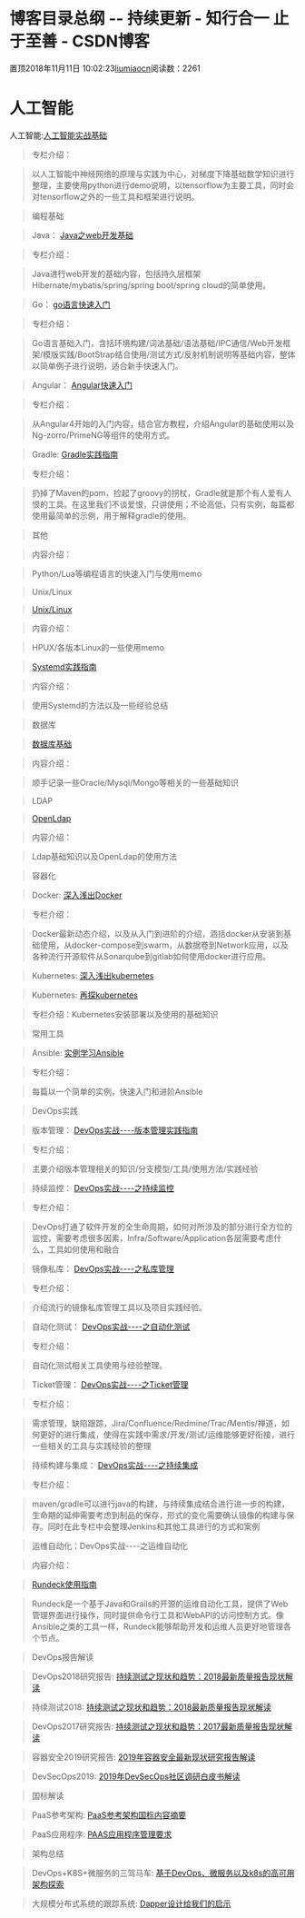 
# 博客目录总纲 -- 持续更新 - 知行合一 止于至善 - CSDN博客

置顶2018年11月11日 10:02:23[liumiaocn](https://me.csdn.net/liumiaocn)阅读数：2261



# 人工智能
人工智能:[人工智能实战基础](https://blog.csdn.net/liumiaocn/article/details/82851824)
> 专栏介绍：

> 以人工智能中神经网络的原理与实践为中心，对梯度下降基础数学知识进行整理，主要使用python进行demo说明，以tensorflow为主要工具，同时会对tensorflow之外的一些工具和框架进行说明。

> 编程基础

> Java：
> [Java之web开发基础](https://blog.csdn.net/liumiaocn/article/details/83042548)

> 专栏介绍：

> Java进行web开发的基础内容，包括持久层框架Hibernate/mybatis/spring/spring boot/spring cloud的简单使用。

> Go：
> [go语言快速入门](https://blog.csdn.net/liumiaocn/article/details/83956110)

> 专栏介绍：

> Go语言基础入门，含括环境构建/词法基础/语法基础/IPC通信/Web开发框架/模版实践/BootStrap结合使用/测试方式/反射机制说明等基础内容，整体以简单例子进行说明，适合新手快速入门。

> Angular：
> [Angular快速入门](https://blog.csdn.net/liumiaocn/column/info/17833)

> 专栏介绍：

> 从Angular4开始的入门内容，结合官方教程，介绍Angular的基础使用以及Ng-zorro/PrimeNG等组件的使用方式。

> Gradle:
> [Gradle实践指南](https://blog.csdn.net/liumiaocn/article/details/84341611)

> 专栏介绍：

> 扔掉了Maven的pom，捡起了groovy的拐杖，Gradle就是那个有人爱有人恨的工具。在这里我们不谈爱恨，只讲使用；不论高低，只有实例，每篇都使用最简单的示例，用于解释gradle的使用。

> 其他

> 内容介绍：

> Python/Lua等编程语言的快速入门与使用memo

> Unix/Linux

> [Unix/Linux](https://blog.csdn.net/liumiaocn/article/category/6328278)

> 内容介绍：

> HPUX/各版本Linux的一些使用memo

> [Systemd实践指南](https://liumiaocn.blog.csdn.net/article/details/89079485)

> 内容介绍：

> 使用Systemd的方法以及一些经验总结

> 数据库

> [数据库基础](https://liumiaocn.blog.csdn.net/article/details/88406119)

> 内容介绍：

> 顺手记录一些Oracle/Mysql/Mongo等相关的一些基础知识

> LDAP

> [OpenLdap](https://blog.csdn.net/liumiaocn/article/category/8355958)

> 内容介绍：

> Ldap基础知识以及OpenLdap的使用方法

> 容器化

> Docker:
> [深入浅出Docker](https://blog.csdn.net/liumiaocn/column/info/dockerheadfirst)

> 专栏介绍：

> Docker最新动态介绍，以及从入门到进阶的介绍，涵括docker从安装到基础使用，从docker-compose到swarm，从数据卷到Network应用，以及各种流行开源软件从Sonarqube到gitlab如何使用docker进行应用。

> Kubernetes:
> [深入浅出kubernetes](https://blog.csdn.net/liumiaocn/column/info/12761)

> Kubernetes:
> [再探kubernetes](https://blog.csdn.net/liumiaocn/article/details/88413428)

> 专栏介绍：Kubernetes安装部署以及使用的基础知识

> 常用工具

> Ansible:
> [实例学习Ansible](https://blog.csdn.net/liumiaocn/article/details/83049438)

> 专栏介绍：

> 每篇以一个简单的实例，快速入门和进阶Ansible

> DevOps实践

> 版本管理：
> [DevOps实战----版本管理实践指南](https://blog.csdn.net/liumiaocn/article/details/82286778)

> 专栏介绍：

> 主要介绍版本管理相关的知识/分支模型/工具/使用方法/实践经验

> 持续监控：
> [DevOps实战----之持续监控](https://blog.csdn.net/liumiaocn/article/details/83956289)

> 专栏介绍：

> DevOps打通了软件开发的全生命周期，如何对所涉及的部分进行全方位的监控，需要考虑很多因素，Infra/Software/Application各层需要考虑什么，工具如何使用和融合

> 镜像私库：
> [DevOps实战----之私库管理](https://blog.csdn.net/liumiaocn/column/info/26478)

> 专栏介绍：

> 介绍流行的镜像私库管理工具以及项目实践经验。

> 自动化测试：
> [DevOps实战----之自动化测试](https://blog.csdn.net/liumiaocn/column/info/26817)

> 专栏介绍：

> 自动化测试相关工具使用与经验整理。

> Ticket管理：
> [DevOps实战----之Ticket管理]()

> 专栏介绍：

> 需求管理，缺陷跟踪，Jira/Confluence/Redmine/Trac/Mentis/禅道，如何更好的进行集成，使得在实践中需求/开发/测试/运维能够更好衔接，进行一些相关的工具与实践经验的整理

> 持续构建与集成：
> [DevOps实战----之持续集成](https://blog.csdn.net/liumiaocn/column/info/27057)

> 专栏介绍：

> maven/gradle可以进行java的构建，与持续集成结合进行进一步的构建，生命期的延伸需要考虑到制品的保存，形式的变化需要确认镜像的构建与保存。同时在此专栏中会整理Jenkins和其他工具进行的方式和案例

> 运维自动化：DevOps实战----之运维自动化

> 内容介绍：

> [Rundeck使用指南](https://liumiaocn.blog.csdn.net/article/details/89135773)

> Rundeck是一个基于Java和Grails的开源的运维自动化工具，提供了Web管理界面进行操作，同时提供命令行工具和WebAPI的访问控制方式。像Ansible之类的工具一样，Rundeck能够帮助开发和运维人员更好地管理各个节点。

> DevOps报告解读

> DevOps2018研究报告:
> [持续测试之现状和趋势：2018最新质量报告现状解读](https://blog.csdn.net/liumiaocn/article/details/82696501)

> 持续测试2018:
> [持续测试之现状和趋势：2018最新质量报告现状解读](https://blog.csdn.net/liumiaocn/article/details/83180946)

> DevOps2017研究报告:
> [持续测试之现状和趋势：2017最新质量报告现状解读](https://blog.csdn.net/liumiaocn/article/details/72899528)

> 容器安全2019研究报告:
> [2019年容器安全最新现状研究报告解读](https://blog.csdn.net/liumiaocn/article/details/88388096)

> DevSecOps2019:
> [2019年DevSecOps社区调研白皮书解读](https://blog.csdn.net/liumiaocn/article/details/88311756)

> 国标解读

> PaaS参考架构:
> [PaaS参考架构国标内容摘要](https://blog.csdn.net/liumiaocn/article/details/87371198)

> PaaS应用程序:
> [PAAS应用程序管理要求](https://blog.csdn.net/liumiaocn/article/details/87944915)

> 架构总结

> DevOps+K8S+微服务的三驾马车:
> [基于DevOps、微服务以及k8s的高可用架构探索](https://blog.csdn.net/liumiaocn/article/details/77466760)

> 大规模分布式系统的跟踪系统:
> [Dapper设计给我们的启示](https://blog.csdn.net/liumiaocn/article/details/80657661)


